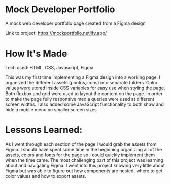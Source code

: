 # Mock Developer Portfolio
A mock web developer portfolio page created from a Figma design 


Link to project: https://mockportfolio.netlify.app/




# How It's Made
Tech used:  HTML, CSS, Javascript, Figma

This was my first time implementing a Figma design into a working page. I organized the different assets (photos,icons) into separate folders. Color values were stored inside CSS variables for easy use when styling the page. Both flexbox and grid were used to layout the content on the page. In order to make the page fully responsive media queries were used at different screen widths. I also added some JavaScript functionality to both show and hide a mobile menu on smaller screen sizes









# Lessons Learned:
As I went through each section of the page I would grab the assets from Figma. I should have spent some time in the beginning organizing all of the assets, colors and fonts for the page so I could quickly implement them when the time came. The most challenging part of this project was learning about and navigating Figma. I went into this project knowing very little about Figma but was able to figure out how components are nested, where to get color values and how to export assets. 
